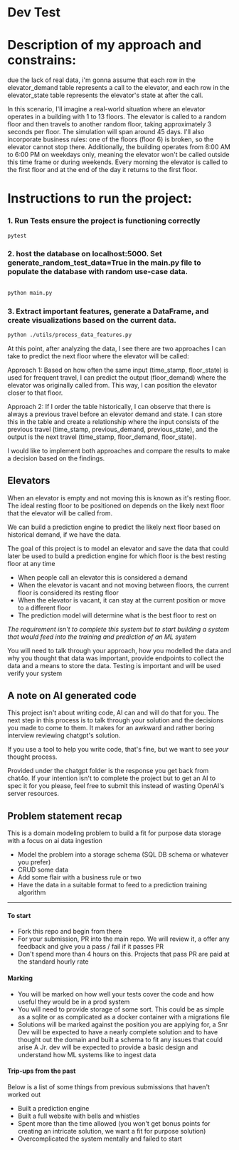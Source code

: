 # Dev Test

# Description of my approach and constrains:

due the lack of real data, i'm gonna assume that each row in the elevator_demand table represents a call to the elevator, 
and each row in the elevator_state table represents the elevator's state at after the call.

In this scenario, I'll imagine a real-world situation where an elevator operates in a building with 1 to 13 floors. 
The elevator is called to a random floor and then travels to another random floor, taking approximately 3 seconds per floor. 
The simulation will span around 45 days. 
I'll also incorporate business rules: one of the floors (floor 6) is broken, so the elevator cannot stop there. 
Additionally, the building operates from 8:00 AM to 6:00 PM on weekdays only, meaning the elevator won't be called outside this time frame or during weekends.
Every morning the elevator is called to the first floor and at the end of the day it returns to the first floor.

# Instructions to run the project:

### 1. Run Tests ensure the project is functioning correctly
```bash
pytest
```
### 2. host the database on localhost:5000. Set generate_random_test_data=True in the main.py file to populate the database with random use-case data.
```bash

python main.py
```
### 3. Extract important features, generate a DataFrame, and create visualizations based on the current data.
```bash
python ./utils/process_data_features.py
```

At this point, after analyzing the data, I see there are two approaches I can take to predict the next floor where the elevator will be called:

Approach 1: Based on how often the same input (time_stamp, floor_state) is used for frequent travel, I can predict the output (floor_demand) where the elevator was originally called from. This way, I can position the elevator closer to that floor.

Approach 2: If I order the table historically, I can observe that there is always a previous travel before an elevator demand and state. I can store this in the table and create a relationship where the input consists of the previous travel (time_stamp, previous_demand, previous_state), and the output is the next travel (time_stamp, floor_demand, floor_state).

I would like to implement both approaches and compare the results to make a decision based on the findings.









## Elevators
When an elevator is empty and not moving this is known as it's resting floor. 
The ideal resting floor to be positioned on depends on the likely next floor that the elevator will be called from.

We can build a prediction engine to predict the likely next floor based on historical demand, if we have the data.

The goal of this project is to model an elevator and save the data that could later be used to build a prediction engine for which floor is the best resting floor at any time
- When people call an elevator this is considered a demand
- When the elevator is vacant and not moving between floors, the current floor is considered its resting floor
- When the elevator is vacant, it can stay at the current position or move to a different floor
- The prediction model will determine what is the best floor to rest on


_The requirement isn't to complete this system but to start building a system that would feed into the training and prediction
of an ML system_

You will need to talk through your approach, how you modelled the data and why you thought that data was important, provide endpoints to collect the data and 
a means to store the data. Testing is important and will be used verify your system

## A note on AI generated code
This project isn't about writing code, AI can and will do that for you.
The next step in this process is to talk through your solution and the decisions you made to come to them. It makes for an awkward and rather boring interview reviewing chatgpt's solution.

If you use a tool to help you write code, that's fine, but we want to see _your_ thought process.

Provided under the chatgpt folder is the response you get back from chat4o. 
If your intention isn't to complete the project but to get an AI to spec it for you please, feel free to submit this instead of wasting OpenAI's server resources.


## Problem statement recap
This is a domain modeling problem to build a fit for purpose data storage with a focus on ai data ingestion
- Model the problem into a storage schema (SQL DB schema or whatever you prefer)
- CRUD some data
- Add some flair with a business rule or two
- Have the data in a suitable format to feed to a prediction training algorithm

---

#### To start
- Fork this repo and begin from there
- For your submission, PR into the main repo. We will review it, a offer any feedback and give you a pass / fail if it passes PR
- Don't spend more than 4 hours on this. Projects that pass PR are paid at the standard hourly rate

#### Marking
- You will be marked on how well your tests cover the code and how useful they would be in a prod system
- You will need to provide storage of some sort. This could be as simple as a sqlite or as complicated as a docker container with a migrations file
- Solutions will be marked against the position you are applying for, a Snr Dev will be expected to have a nearly complete solution and to have thought out the domain and built a schema to fit any issues that could arise 
A Jr. dev will be expected to provide a basic design and understand how ML systems like to ingest data


#### Trip-ups from the past
Below is a list of some things from previous submissions that haven't worked out
- Built a prediction engine
- Built a full website with bells and whistles
- Spent more than the time allowed (you won't get bonus points for creating an intricate solution, we want a fit for purpose solution)
- Overcomplicated the system mentally and failed to start
